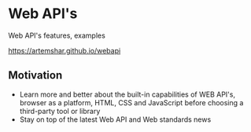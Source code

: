 # Web API's

Web API's features, examples

https://artemshar.github.io/webapi

## Motivation

- Learn more and better about the built-in capabilities of WEB API's, browser as a platform, HTML, CSS and JavaScript before choosing a third-party tool or library
- Stay on top of the latest Web API and Web standards news

